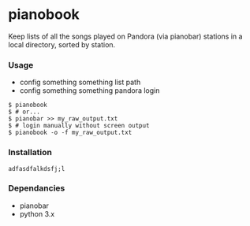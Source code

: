 # pianobook
Keep lists of all the songs played on Pandora (via pianobar) stations in a local directory, sorted by station.

### Usage
    
  * config something something list path
  * config something something pandora login

```
$ pianobook
$ # or...
$ pianobar >> my_raw_output.txt
$ # login manually without screen output
$ pianobook -o -f my_raw_output.txt
```
    
### Installation

```
adfasdfalkdsfj;l
```

### Dependancies

 * pianobar
 * python 3.x
